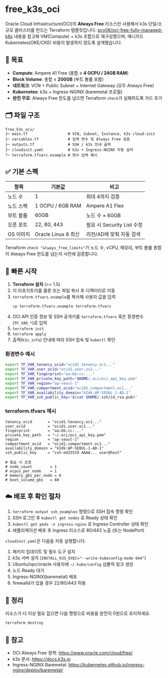 # free_k3s_oci

Oracle Cloud Infrastructure(OCI)의 **Always Free** 리소스만 사용해서 k3s 단일/소규모 클러스터를 만드는 Terraform 템플릿입니다. [pcy06/oci-free-fully-managed-k8s](https://github.com/pcy06/oci-free-fully-managed-k8s) 내용을 참고해 VM(Compute) + k3s 조합으로 재구성했으며, 매니지드 Kubernetes(OKE/CKE) 비용이 발생하지 않도록 설계했습니다.

## 🎯 목표

- **Compute**: Ampere A1 Free (총합 ≤ **4 OCPU / 24GB RAM**)
- **Block Volume**: 총합 ≤ **200GB** (부트 볼륨 포함)
- **네트워크**: VCN + Public Subnet + Internet Gateway (모두 Always Free)
- **Kubernetes**: k3s + Ingress-NGINX (baremetal 프로필)
- **완전 무료**: Always Free 한도를 넘으면 Terraform `check`가 실패하도록 가드 추가

## 🗂️ 파일 구조

```
free_k3s_oci/
├─ main.tf                  # VCN, Subnet, Instance, k3s cloud-init
├─ variables.tf             # 입력 변수 및 Always Free 검증
├─ outputs.tf               # SSH / k3s 안내 출력
├─ cloudinit.yaml           # k3s + Ingress-NGINX 자동 설치
└─ terraform.tfvars.example # 변수 입력 예시
```

## ✅ 기본 스펙

| 항목 | 기본값 | 비고 |
| --- | --- | --- |
| 노드 수 | 1 | 최대 4까지 검증 | 
| 노드 스펙 | 1 OCPU / 6GB RAM | Ampere A1 Flex |
| 부트 볼륨 | 60GB | 노드 수 × 60GB |
| 오픈 포트 | 22, 80, 443 | 필요 시 Security List 수정 |
| OS 이미지 | Oracle Linux 8 최신 | 리전/AD에 맞춰 자동 검색 |

Terraform `check "always_free_limits"`가 노드 수, vCPU, 메모리, 부트 볼륨 총합이 Always Free 한도를 넘는지 사전에 검증합니다.

## 🔧 빠른 시작

1. **Terraform 설치** (>= 1.5)
2. 이 리포지토리를 클론 또는 파일 복사 후 디렉터리로 이동
3. `terraform.tfvars.example`를 복사해 사용자 값을 입력
   ```bash
   cp terraform.tfvars.example terraform.tfvars
   ```
4. OCI API 인증 정보 및 SSH 공개키를 `terraform.tfvars` 혹은 환경변수(`TF_VAR_*`)로 입력
5. `terraform init`
6. `terraform apply`
7. 출력(`k3s_info`) 안내에 따라 SSH 접속 및 `kubectl` 확인

### 환경변수 예시

```bash
export TF_VAR_tenancy_ocid="ocid1.tenancy.oc1..."
export TF_VAR_user_ocid="ocid1.user.oc1..."
export TF_VAR_fingerprint="aa:bb:cc:..."
export TF_VAR_private_key_path="$HOME/.oci/oci_api_key.pem"
export TF_VAR_region="ap-seoul-1"
export TF_VAR_compartment_ocid="ocid1.compartment.oc1..."
export TF_VAR_availability_domain="kIdk:AP-SEOUL-1-AD-1"
export TF_VAR_ssh_public_key="$(cat $HOME/.ssh/id_rsa.pub)"
```

### terraform.tfvars 예시

```hcl
tenancy_ocid       = "ocid1.tenancy.oc1..."
user_ocid          = "ocid1.user.oc1..."
fingerprint        = "aa:bb:cc:..."
private_key_path   = "~/.oci/oci_api_key.pem"
region             = "ap-seoul-1"
compartment_ocid   = "ocid1.compartment.oc1..."
availability_domain = "kIdk:AP-SEOUL-1-AD-1"
ssh_public_key     = "ssh-ed25519 AAAA... user@host"

# 필요 시 조정
# node_count        = 1
# ocpus_per_node    = 1
# memory_gbs_per_node = 6
# boot_volume_gbs   = 60
```

## ☁️ 배포 후 확인 절차

1. `terraform output ssh_examples` 명령으로 SSH 접속 명령 확인
2. SSH 로그인 후 `kubectl get nodes` 로 Ready 상태 확인
3. `kubectl get pods -n ingress-nginx` 로 Ingress Controller 상태 확인
4. 애플리케이션 배포 후 Ingress 리소스로 80/443 노출 (또는 NodePort)

`cloudinit.yaml`은 다음을 자동 실행합니다.

1. 패키지 업데이트 및 필수 도구 설치
2. k3s 서버 설치 (`INSTALL_K3S_EXEC="--write-kubeconfig-mode 644"`)
3. Ubuntu/opc/oracle 사용자에 `~/.kube/config` 심볼릭 링크 생성
4. 노드 Ready 대기
5. Ingress-NGINX(baremetal) 배포
6. firewalld가 있을 경우 22/80/443 허용

## 🧹 정리

리소스가 더 이상 필요 없으면 다음 명령으로 비용을 완전히 0원으로 유지하세요.

```bash
terraform destroy
```

## 📌 참고

- OCI Always Free 정책: <https://www.oracle.com/cloud/free/>
- k3s 문서: <https://docs.k3s.io>
- Ingress-NGINX Baremetal: <https://kubernetes.github.io/ingress-nginx/deploy/baremetal/>

